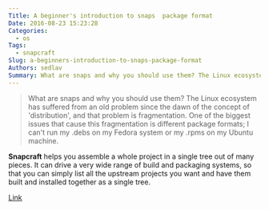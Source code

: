 ```yaml
---
Title: A beginner's introduction to snaps  package format
Date: 2016-08-23 15:23:28
Categories:
  - os
Tags:
  - snapcraft
Slug: a-beginners-introduction-to-snaps-package-format
Authors: sedlav
Summary: What are snaps and why you should use them? The Linux ecosystem has suffered from an old problem since the dawn of the concept of 'distribution', an
---
```


> What are snaps and why you should use them? The Linux ecosystem has suffered from an old problem since the dawn of the concept of 'distribution', and that problem is fragmentation. One of the biggest issues that cause this fragmentation is different package formats; I can't run my .debs on my Fedora system or my .rpms on my Ubuntu machine.

**Snapcraft** helps you assemble a whole project in a single tree out of many pieces. It can drive a very wide range of build and packaging systems, so that you can simply list all the upstream projects you want and have them built and installed together as a single tree.

[Link](https://linuxconfig.org/a-beginner-s-introduction-to-snaps-the-universal-linux-package-format)
